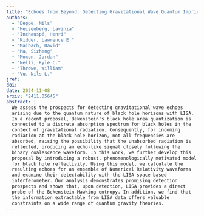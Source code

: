 ```yaml
---
title: "Echoes from Beyond: Detecting Gravitational Wave Quantum Imprints with LISA"
authors:
  - "Deppe, Nils"
  - "Heisenberg, Lavinia"
  - "Inchauspé, Henri"
  - "Kidder, Lawrence E."
  - "Maibach, David"
  - "Ma, Sizheng"
  - "Moxon, Jordan"
  - "Nelli, Kyle C."
  - "Throwe, William"
  - "Vu, Nils L."
jref:
doi:
date: 2024-11-08
arxiv: "2411.05645"
abstract: |
  We assess the prospects for detecting gravitational wave echoes
  arising due to the quantum nature of black hole horizons with LISA.
  In a recent proposal, Bekenstein's black hole area quantization is
  connected to a discrete absorption spectrum for black holes in the
  context of gravitational radiation. Consequently, for incoming
  radiation at the black hole horizon, not all frequencies are
  absorbed, raising the possibility that the unabsorbed radiation is
  reflected, producing an echo-like signal closely following the
  binary coalescence waveform. In this work, we further develop this
  proposal by introducing a robust, phenomenologically motivated model
  for black hole reflectivity. Using this model, we calculate the
  resulting echoes for an ensemble of Numerical Relativity waveforms
  and examine their detectability with the LISA space-based
  interferometer. Our analysis demonstrates promising detection
  prospects and shows that, upon detection, LISA provides a direct
  probe of the Bekenstein-Hawking entropy. In addition, we find that
  the information extractable from LISA data offers valuable
  constraints on a wide range of quantum gravity theories.
---
```

